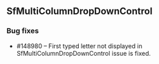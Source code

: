 ## SfMultiColumnDropDownControl


### Bug fixes
*  \#148980 – First typed letter not displayed in SfMultiColumnDropDownControl issue is fixed.


